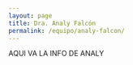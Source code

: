 ```yaml
---
layout: page
title: Dra. Analy Falcón
permalink: /equipo/analy-falcon/
---
```


AQUI VA LA INFO DE ANALY
